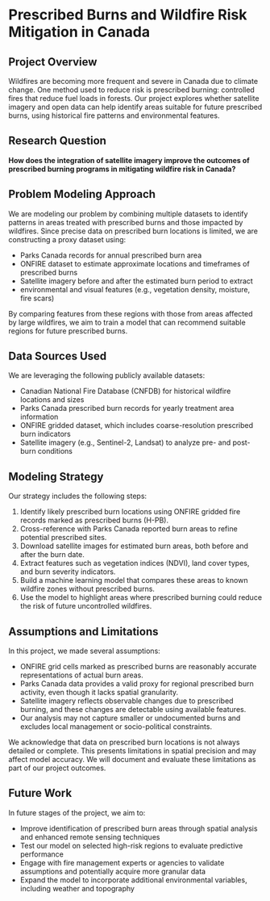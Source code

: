 
# Prescribed Burns and Wildfire Risk Mitigation in Canada

## Project Overview

Wildfires are becoming more frequent and severe in Canada due to climate change.
One method used to reduce risk is prescribed burning: controlled fires that
reduce fuel loads in forests. Our project explores whether satellite imagery
and open data can help identify areas suitable for future prescribed burns,
 using historical fire patterns and environmental features.

## Research Question

**How does the integration of satellite imagery improve the outcomes of
prescribed burning programs in mitigating wildfire risk in Canada?**

## Problem Modeling Approach

We are modeling our problem by combining multiple datasets to identify patterns
in areas treated with prescribed burns and those impacted by wildfires.
Since precise data on prescribed burn locations is limited,
 we are constructing a proxy dataset using:

- Parks Canada records for annual prescribed burn area
- ONFIRE dataset to estimate approximate locations and timeframes of prescribed burns
- Satellite imagery before and after the estimated burn period to extract
- environmental and visual features (e.g., vegetation density, moisture, fire scars)

By comparing features from these regions with those from areas affected by large
wildfires, we aim to train a model that can recommend suitable regions for
future prescribed burns.

## Data Sources Used

We are leveraging the following publicly available datasets:

- Canadian National Fire Database (CNFDB) for historical wildfire locations and sizes
- Parks Canada prescribed burn records for yearly treatment area information
- ONFIRE gridded dataset, which includes coarse-resolution prescribed burn indicators
- Satellite imagery (e.g., Sentinel-2, Landsat) to analyze pre- and post-burn conditions

## Modeling Strategy

Our strategy includes the following steps:

1. Identify likely prescribed burn locations using ONFIRE gridded fire records
    marked as prescribed burns (H-PB).
2. Cross-reference with Parks Canada reported burn areas to refine potential
   prescribed sites.
3. Download satellite images for estimated burn areas, both before and after
    the burn date.
4. Extract features such as vegetation indices (NDVI), land cover types,
    and burn severity indicators.
5. Build a machine learning model that compares these areas to known wildfire
    zones without prescribed burns.
6. Use the model to highlight areas where prescribed burning could reduce the
    risk of future uncontrolled wildfires.

## Assumptions and Limitations

In this project, we made several assumptions:

- ONFIRE grid cells marked as prescribed burns are reasonably accurate
   representations of actual burn areas.
- Parks Canada data provides a valid proxy for regional prescribed burn
   activity, even though it lacks spatial granularity.
- Satellite imagery reflects observable changes due to prescribed burning,
   and these changes are detectable using available features.
- Our analysis may not capture smaller or undocumented burns and excludes local
   management or socio-political constraints.

We acknowledge that data on prescribed burn locations is not always detailed or
 complete. This presents limitations in spatial precision and may affect model
 accuracy. We will document and evaluate these limitations as part of our
 project outcomes.

## Future Work

In future stages of the project, we aim to:

- Improve identification of prescribed burn areas through spatial analysis and
   enhanced remote sensing techniques
- Test our model on selected high-risk regions to evaluate predictive performance
- Engage with fire management experts or agencies to validate assumptions and
   potentially acquire more granular data
- Expand the model to incorporate additional environmental variables,
   including weather and topography
